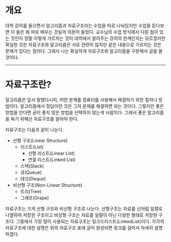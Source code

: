 # 개요
대학 강의를 들으면서 알고리즘과 자료구조라는 수업을 따로 나눠있지만
수업을 듣다보면 이 둘은 왜 따로 배우는 것일까 의문이 들었다.
교수님의 수업 방식에서 다른 점이 있는 것인지 정말 이렇게 가르치는 것이
대학에서 알려주는 강의의 한계인지는 모르겠지만 확실한 것은
자료구조와 알고리즘은 서로 관련이 많지만 같은 내용으로 가르치는 것은
문제가 있다는 점이다. 그래서 나는 확실하게 자료구조와 알고리즘을 구분해서 글을 쓸 것이다.

-----------------------------------------------------------------------

# 자료구조란?
알고리즘은 앞서 말했다시피, 어떤 문제를 컴퓨터를 사용해서 해결하기 위한 절차나 방법이다.
알고리즘에서 정답이란 것은 그저 문제를 해결하면 되는 것이다.
그렇지만 좋은 방법을 안다면 굳이 좋지 않은 방법을 선택하지 않는게 사람이다.
그래서 좋은 알고리즘을 짜기 위해선 자료구조를 알아야 한다.

자료구조는 다음과 같이 나눈다.

* 선형 구조(Linear Structure)
  * 리스트(List)
    * 선형 리스트(Linear List)
    * 연결 리스트(Linked List)
  * 스택(Stack)
  * 큐(Queue)
  * 데크(Deque)
* 비선형 구조(Non-Linear Structure)
  * 트리(Tree)
  * 그래프(Grape)

자료구조는 크게 선형 구조와 비선형 구조로 나눈다.
선형구조는 자료를 선처럼 일렬로 나열하여 저장한 구조이고
비성형 구조는 자료를 일렬이 아닌 다양한 형태로 저장한 구조다.
그중에서 가장 많이 사용되는 자료구조는 링크드리스트(LinkedList)이다.
각각의 자료구조에 대한 설명은 위의 자료구조 표에 글이 완성되면 링크를 걸어서 자세히 설명하겠다.
